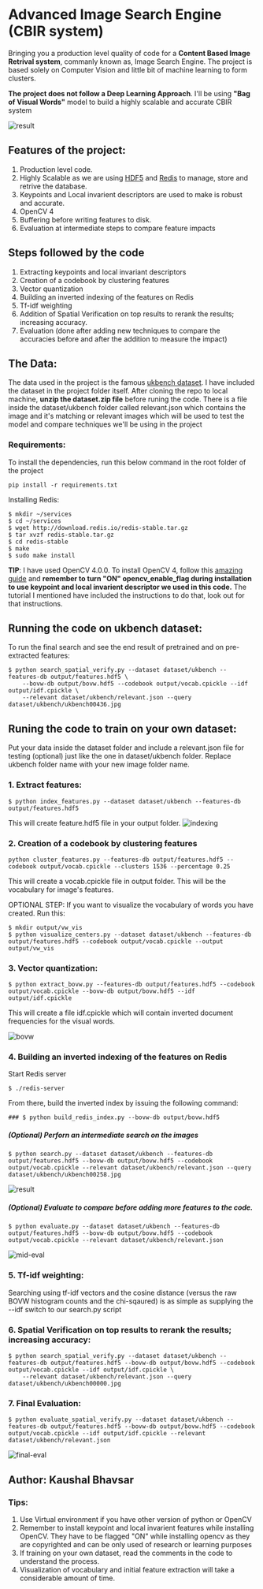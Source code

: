 # Advanced Image Search Engine (CBIR system)

Bringing you a production level quality of code for a **Content Based Image Retrival system**, commanly known as, Image Search Engine.
The project is based solely on Computer Vision and little bit of machine learning to form clusters. 

**The project does not follow a Deep Learning Approach**.
I'll be using **"Bag of Visual Words"** model to build a highly scalable and accurate CBIR system

![result](result_images/result_after_spatial_verification.png)

## Features of the project:
1. Production level code.
2. Highly Scalable as we are using [HDF5](https://www.hdfgroup.org/) and [Redis](https://redis.io/) to manage, store and retrive the database.
3. Keypoints and Local invarient descriptors are used to make is robust and accurate.
4. OpenCV 4
5. Buffering before writing features to disk.
6. Evaluation at intermediate steps to compare feature impacts

## Steps followed by the code
1. Extracting keypoints and local invariant descriptors
2. Creation of a codebook by clustering features
3. Vector quantization
4. Building an inverted indexing of the features on Redis
5. Tf-idf weighting
6. Addition of Spatial Verification on top results to rerank the results; increasing accuracy.
7. Evaluation (done after adding new techniques to compare the accuracies before and after the addition to measure the impact)

## The Data:
The data used in the project is the famous [ukbench dataset](http://riemenschneider.hayko.at/vision/dataset/task.php?did=44).
I have included the dataset in the project folder itself. After cloning the repo to local machine, **unzip the dataset.zip file** before runing the code.
There is a file inside the dataset/ukbench folder called relevant.json which contains the image and it's matching or relevant images which will be used to test the model and compare techniques we'll be using in the project

### Requirements:

To install the dependencies, run this below command in the root folder of the project
```
pip install -r requirements.txt
```

Installing Redis:
```
$ mkdir ~/services
$ cd ~/services
$ wget http://download.redis.io/redis-stable.tar.gz
$ tar xvzf redis-stable.tar.gz
$ cd redis-stable
$ make
$ sudo make install
```


**TIP**: I have used OpenCV 4.0.0. To install OpenCV 4, follow this [amazing guide](https://www.pyimagesearch.com/2018/08/15/how-to-install-opencv-4-on-ubuntu/)
and **remember to turn "ON" opencv_enable_flag during installation to use keypoint and local invarient descriptor we used in this code.** The tutorial I mentioned have included the instructions to do that, look out for that instructions.

## Running the code on ukbench dataset:

To run the final search and see the end result of pretrained and on pre-extracted features:
```
$ python search_spatial_verify.py --dataset dataset/ukbench --features-db output/features.hdf5 \
	--bovw-db output/bovw.hdf5 --codebook output/vocab.cpickle --idf output/idf.cpickle \
	--relevant dataset/ukbench/relevant.json --query dataset/ukbench/ukbench00436.jpg
```
## Runing the code to train on your own dataset:
Put your data inside the dataset folder and include a relevant.json file for testing (optional) just like the one in dataset/ukbench folder. Replace ukbench folder name with your new image folder name.
### 1. Extract features:

```
$ python index_features.py --dataset dataset/ukbench --features-db output/features.hdf5
```

This will create feature.hdf5 file in your output folder.
![indexing](result_images/indexing_features.png)

### 2. Creation of a codebook by clustering features
```
python cluster_features.py --features-db output/features.hdf5 --codebook output/vocab.cpickle --clusters 1536 --percentage 0.25
```

This will create a vocab.cpickle file in output folder. This will be the vocabulary for image's features.

OPTIONAL STEP: If you want to visualize the vocabulary of words you have created. Run this:
```
$ mkdir output/vw_vis
$ python visualize_centers.py --dataset dataset/ukbench --features-db output/features.hdf5 --codebook output/vocab.cpickle --output output/vw_vis
```

### 3. Vector quantization:

```
$ python extract_bovw.py --features-db output/features.hdf5 --codebook output/vocab.cpickle --bovw-db output/bovw.hdf5 --idf output/idf.cpickle
```
This will create a file idf.cpickle which will contain inverted document frequencies for the visual words.

![bovw](result_images/forming_bovw.png)

### 4. Building an inverted indexing of the features on Redis
Start Redis server
```
$ ./redis-server
```
From there, build the inverted index by issuing the following command:
```
### $ python build_redis_index.py --bovw-db output/bovw.hdf5
```
##### (Optional) Perforn an intermediate search on the images
```
$ python search.py --dataset dataset/ukbench --features-db output/features.hdf5 --bovw-db output/bovw.hdf5 --codebook output/vocab.cpickle --relevant dataset/ukbench/relevant.json --query dataset/ukbench/ukbench00258.jpg
```
![result](result_images/result_mid_2.png)

##### (Optional) Evaluate to compare before adding more features to the code.
```
$ python evaluate.py --dataset dataset/ukbench --features-db output/features.hdf5 --bovw-db output/bovw.hdf5 --codebook output/vocab.cpickle --relevant dataset/ukbench/relevant.json
```
![mid-eval](result_images/evaluation.png)

### 5. Tf-idf weighting:
Searching using tf-idf vectors and the cosine distance (versus the raw BOVW histogram counts and the chi-sqaured) is as simple as supplying the --idf switch to our search.py script

### 6. Spatial Verification on top results to rerank the results; increasing accuracy:
```
$ python search_spatial_verify.py --dataset dataset/ukbench --features-db output/features.hdf5 --bovw-db output/bovw.hdf5 --codebook output/vocab.cpickle --idf output/idf.cpickle \
	--relevant dataset/ukbench/relevant.json --query dataset/ukbench/ukbench00000.jpg
```

### 7. Final Evaluation:
```
$ python evaluate_spatial_verify.py --dataset dataset/ukbench --features-db output/features.hdf5 --bovw-db output/bovw.hdf5 --codebook output/vocab.cpickle --idf output/idf.cpickle --relevant dataset/ukbench/relevant.json
```
![final-eval](result_images/evaluation_spatial_verifcation.png)

## Author: Kaushal Bhavsar

### Tips:
1. Use Virtual environment if you have other version of python or OpenCV
2. Remember to install keypoint and local invarient features while installing OpenCV. They have to be flagged "ON" while installing opencv as they are copyrighted and can be only used of research or learning purposes
3. If training on your own dataset, read the comments in the code to understand the process.
4. Visualization of vocabulary and initial feature extraction will take a considerable amount of time.
